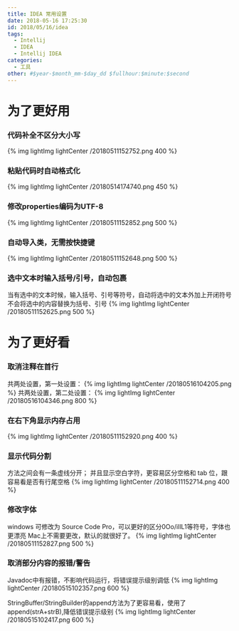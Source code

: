 ```yaml
---
title: IDEA 常用设置
date: 2018-05-16 17:25:30
id: 2018/05/16/idea
tags:
  - Intellij
  - IDEA
  - Intellij IDEA
categories:
  - 工具
other: #$year-$month_mm-$day_dd $fullhour:$minute:$second
---
```


# 为了更好用

### 代码补全不区分大小写
{% img lightImg lightCenter  /20180511152752.png 400 %}

### 粘贴代码时自动格式化
{% img lightImg lightCenter  /20180514174740.png 450 %}

### 修改properties编码为UTF-8
{% img lightImg lightCenter  /20180511152852.png 500 %}

### 自动导入类，无需按快捷键
{% img lightImg lightCenter  /20180511152648.png 500 %}

### 选中文本时输入括号/引号，自动包裹
当有选中的文本时候，输入括号、引号等符号，自动将选中的文本外加上开闭符号
不会将选中的内容替换为括号、引号
{% img lightImg lightCenter  /20180511152625.png 500 %}

# 为了更好看

### 取消注释在首行
共两处设置，第一处设置：
{% img lightImg lightCenter  /20180516104205.png %}
共两处设置，第二处设置：
{% img lightImg lightCenter  /20180516104346.png 800 %}

### 在右下角显示内存占用
{% img lightImg lightCenter  /20180511152920.png 400 %}

### 显示代码分割
方法之间会有一条虚线分开；
并且显示空白字符，更容易区分空格和 tab 位，跟容易看是否有行尾空格
{% img lightImg lightCenter  /20180511152714.png 400 %}

### 修改字体
windows 可修改为 Source Code Pro，可以更好的区分0Oo/iIlL1等符号，字体也更漂亮
Mac上不需要更改，默认的就很好了。
{% img lightImg lightCenter  /20180511152827.png 500 %}

### 取消部分内容的报错/警告
Javadoc中有报错，不影响代码运行，将错误提示级别调低
{% img lightImg lightCenter  /20180515102357.png 600 %}

StringBuffer/StringBuilder的append方法为了更容易看，使用了append(strA+strB),降低错误提示级别
{% img lightImg lightCenter  /20180515102417.png 600 %}
